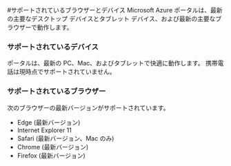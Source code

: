 <properties 
    pageTitle="サポートされているブラウザーとデバイス" 
    description="" 
    services="" 
    documentationCenter="" 
    authors="flanakin" 
    writer="flanakin" 
    manager="lwelicki" 
    editor=""/>

<tags 
    ms.service="multiple" 
    ms.workload="multiple" 
    ms.tgt_pltfrm="ibiza" 
    ms.devlang="na" 
    ms.topic="article" 
    ms.date="07/23/2015" 
    ms.author="micflan"/>

#サポートされているブラウザーとデバイス
Microsoft Azure ポータルは、最新の主要なデスクトップ デバイスとタブレット デバイス、および最新の主要なブラウザーで動作します。

### サポートされているデバイス
ポータルは、最新の PC、Mac、およびタブレットで快適に動作します。 携帯電話は現時点でサポートされていません。

### サポートされているブラウザー
次のブラウザーの最新バージョンがサポートされています。

- Edge (最新バージョン)
- Internet Explorer 11
- Safari (最新バージョン、Mac のみ)
- Chrome (最新バージョン)
- Firefox (最新バージョン)

